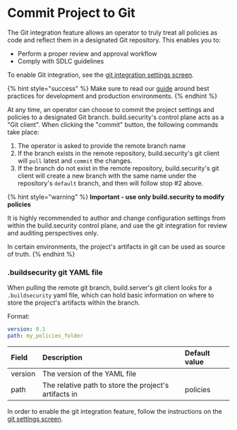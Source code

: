 # Commit Project to Git

The Git integration feature allows an operator to truly treat all policies as code and reflect them in a designated Git repository. This enables you to:

* Perform a proper review and approval workflow
* Comply with SDLC guidelines

To enable Git integration, see the [git integration settings screen](../project-settings/git-integration-settings.md).

{% hint style="success" %}
Make sure to read our [guide](../working-with-envs.md#overview) around best practices for development and production environments.
{% endhint %}

At any time, an operator can choose to commit the project settings and policies to a designated Git branch. build.security's control plane acts as a "Git client". When clicking the "commit" button, the following commands take place:

1. The operator is asked to provide the remote branch name
2. If the branch exists in the remote repository, build.security's git client will `pull` latest and `commit` the changes.
3. If the branch do not exist in the remote repository, build.security's git client will create a new branch with the same name under the repository's `default` branch, and then will follow stop \#2 above.

{% hint style="warning" %}
**Important - use only build.security to modify policies**

It is highly recommended to author and change configuration settings from within the build.security control plane, and use the git integration for review and auditing perspectives only. 

In certain environments, the project's artifacts in git can be used as source of truth.
{% endhint %}

### .buildsecurity git YAML file

When pulling the remote git branch, build.server's git client looks for a `.buildsecurity` yaml file, which can hold basic information on where to store the project's artifacts within the branch.

Format:

```yaml
version: 0.1
path: my_policies_folder
```

| Field | Description | Default value |
| :--- | :--- | :--- |
| version | The version of the YAML file |  |
| path | The relative path to store the project's artifacts in | policies |

In order to enable the git integration feature, follow the instructions on the [git settings screen](../project-settings/git-integration-settings.md).

